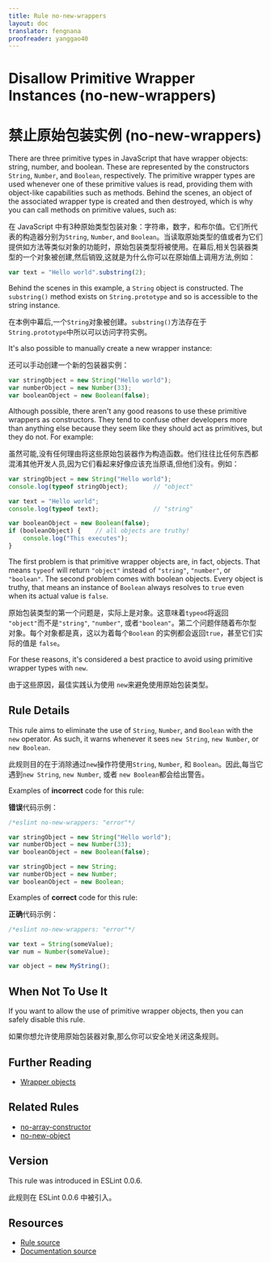 ```yaml
---
title: Rule no-new-wrappers
layout: doc
translator: fengnana
proofreader: yanggao40
---
```

<!-- Note: No pull requests accepted for this file. See README.md in the root directory for details. -->

# Disallow Primitive Wrapper Instances (no-new-wrappers)

# 禁止原始包装实例 (no-new-wrappers)

There are three primitive types in JavaScript that have wrapper objects: string, number, and boolean. These are represented by the constructors `String`, `Number`, and `Boolean`, respectively. The primitive wrapper types are used whenever one of these primitive values is read, providing them with object-like capabilities such as methods. Behind the scenes, an object of the associated wrapper type is created and then destroyed, which is why you can call methods on primitive values, such as:

在 JavaScript 中有3种原始类型包装对象：字符串，数字，和布尔值。它们所代表的构造器分别为`String`, `Number`, and `Boolean`。当读取原始类型的值或者为它们提供如方法等类似对象的功能时，原始包装类型将被使用。在幕后,相关包装器类型的一个对象被创建,然后销毁,这就是为什么你可以在原始值上调用方法,例如：

```js
var text = "Hello world".substring(2);
```

Behind the scenes in this example, a `String` object is constructed. The `substring()` method exists on `String.prototype` and so is accessible to the string instance.

在本例中幕后,一个`String`对象被创建。`substring()`方法存在于`String.prototype`中所以可以访问字符实例。

It's also possible to manually create a new wrapper instance:

还可以手动创建一个新的包装器实例：

```js
var stringObject = new String("Hello world");
var numberObject = new Number(33);
var booleanObject = new Boolean(false);
```

Although possible, there aren't any good reasons to use these primitive wrappers as constructors. They tend to confuse other developers more than anything else because they seem like they should act as primitives, but they do not. For example:

虽然可能,没有任何理由将这些原始包装器作为构造函数。他们往往比任何东西都混淆其他开发人员,因为它们看起来好像应该充当原语,但他们没有。例如：

```js
var stringObject = new String("Hello world");
console.log(typeof stringObject);       // "object"

var text = "Hello world";
console.log(typeof text);               // "string"

var booleanObject = new Boolean(false);
if (booleanObject) {    // all objects are truthy!
    console.log("This executes");
}
```

The first problem is that primitive wrapper objects are, in fact, objects. That means `typeof` will return `"object"` instead of `"string"`, `"number"`, or `"boolean"`. The second problem comes with boolean objects. Every object is truthy, that means an instance of `Boolean` always resolves to `true` even when its actual value is `false`.

原始包装类型的第一个问题是，实际上是对象。这意味着`typeod`将返回 `"object"`而不是`"string"`, `"number"`, 或者`"boolean"`。第二个问题伴随着布尔型对象。每个对象都是真，这以为着每个`Boolean` 的实例都会返回`true`，甚至它们实际的值是 `false`。

For these reasons, it's considered a best practice to avoid using primitive wrapper types with `new`.

由于这些原因，最佳实践认为使用 `new`来避免使用原始包装类型。

## Rule Details

This rule aims to eliminate the use of `String`, `Number`, and `Boolean` with the `new` operator. As such, it warns whenever it sees `new String`, `new Number`, or `new Boolean`.

此规则目的在于消除通过`new`操作符使用`String`, `Number`, 和 `Boolean`。因此,每当它遇到`new String`, `new Number`, 或者 `new Boolean`都会给出警告。

Examples of **incorrect** code for this rule:

**错误**代码示例：

```js
/*eslint no-new-wrappers: "error"*/

var stringObject = new String("Hello world");
var numberObject = new Number(33);
var booleanObject = new Boolean(false);

var stringObject = new String;
var numberObject = new Number;
var booleanObject = new Boolean;
```

Examples of **correct** code for this rule:

**正确**代码示例：

```js
/*eslint no-new-wrappers: "error"*/

var text = String(someValue);
var num = Number(someValue);

var object = new MyString();
```

## When Not To Use It

If you want to allow the use of primitive wrapper objects, then you can safely disable this rule.

如果你想允许使用原始包装器对象,那么你可以安全地关闭这条规则。

## Further Reading

* [Wrapper objects](https://www.inkling.com/read/javascript-definitive-guide-david-flanagan-6th/chapter-3/wrapper-objects)

## Related Rules

* [no-array-constructor](no-array-constructor)
* [no-new-object](no-new-object)

## Version

This rule was introduced in ESLint 0.0.6.

此规则在 ESLint 0.0.6 中被引入。

## Resources

* [Rule source](https://github.com/eslint/eslint/tree/master/lib/rules/no-new-wrappers.js)
* [Documentation source](https://github.com/eslint/eslint/tree/master/docs/rules/no-new-wrappers.md)
